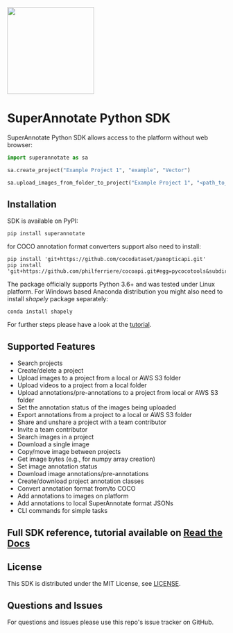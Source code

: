 <img src="./docs/source/sa_logo.png" width="200">

# SuperAnnotate Python SDK

SuperAnnotate Python SDK allows access to the platform without
 web browser:

```python
import superannotate as sa

sa.create_project("Example Project 1", "example", "Vector")

sa.upload_images_from_folder_to_project("Example Project 1", "<path_to_my_images_folder>")
```

## Installation

SDK is available on PyPI:
 
```console
pip install superannotate
```

for COCO annotation format converters support also need to install:

```console
pip install 'git+https://github.com/cocodataset/panopticapi.git'
pip install 'git+https://github.com/philferriere/cocoapi.git#egg=pycocotools&subdirectory=PythonAPI'
```


The package officially supports Python 3.6+ and was tested under Linux platform.
For Windows based Anaconda distribution 
you might also need to install *shapely* package separately:

```console
conda install shapely
```

For further steps please have a look at the [tutorial](https://superannotate.readthedocs.io/en/latest/tutorial.sdk.html).

## Supported Features

- Search projects
- Create/delete a project
- Upload images to a project from a local or AWS S3 folder
- Upload videos to a project from a local folder
- Upload annotations/pre-annotations to a project from local or AWS S3 folder
- Set the annotation status of the images being uploaded
- Export annotations from a project to a local or AWS S3 folder
- Share and unshare a project with a team contributor
- Invite a team contributor
- Search images in a project
- Download a single image
- Copy/move image between projects
- Get image bytes (e.g., for numpy array creation)
- Set image annotation status
- Download image annotations/pre-annotations
- Create/download project annotation classes
- Convert annotation format from/to COCO
- Add annotations to images on platform
- Add annotations to local SuperAnnotate format JSONs
- CLI commands for simple tasks

## Full SDK reference, tutorial available on [Read the Docs](https://superannotate.readthedocs.io)

## License

This SDK is distributed under the MIT License, see [LICENSE](./LICENSE).

## Questions and Issues

For questions and issues please use this repo's issue tracker on GitHub.
